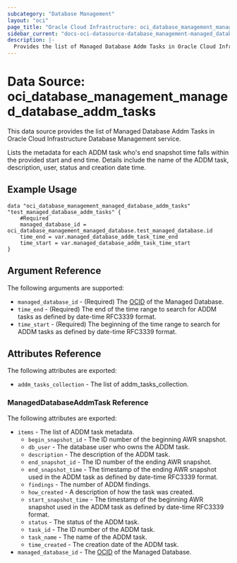 ```yaml
---
subcategory: "Database Management"
layout: "oci"
page_title: "Oracle Cloud Infrastructure: oci_database_management_managed_database_addm_tasks"
sidebar_current: "docs-oci-datasource-database_management-managed_database_addm_tasks"
description: |-
  Provides the list of Managed Database Addm Tasks in Oracle Cloud Infrastructure Database Management service
---
```


# Data Source: oci_database_management_managed_database_addm_tasks
This data source provides the list of Managed Database Addm Tasks in Oracle Cloud Infrastructure Database Management service.

Lists the metadata for each ADDM task who's end snapshot time falls within the provided start and end time. Details include
the name of the ADDM task, description, user, status and creation date time.


## Example Usage

```hcl
data "oci_database_management_managed_database_addm_tasks" "test_managed_database_addm_tasks" {
	#Required
	managed_database_id = oci_database_management_managed_database.test_managed_database.id
	time_end = var.managed_database_addm_task_time_end
	time_start = var.managed_database_addm_task_time_start
}
```

## Argument Reference

The following arguments are supported:

* `managed_database_id` - (Required) The [OCID](https://docs.cloud.oracle.com/iaas/Content/General/Concepts/identifiers.htm) of the Managed Database.
* `time_end` - (Required) The end of the time range to search for ADDM tasks as defined by date-time RFC3339 format.
* `time_start` - (Required) The beginning of the time range to search for ADDM tasks as defined by date-time RFC3339 format.


## Attributes Reference

The following attributes are exported:

* `addm_tasks_collection` - The list of addm_tasks_collection.

### ManagedDatabaseAddmTask Reference

The following attributes are exported:

* `items` - The list of ADDM task metadata.
	* `begin_snapshot_id` - The ID number of the beginning AWR snapshot. 
	* `db_user` - The database user who owns the ADDM task.
	* `description` - The description of the ADDM task.
	* `end_snapshot_id` - The ID number of the ending AWR snapshot. 
	* `end_snapshot_time` - The timestamp of the ending AWR snapshot used in the ADDM task as defined by date-time RFC3339 format. 
	* `findings` - The number of ADDM findings.
	* `how_created` - A description of how the task was created.
	* `start_snapshot_time` - The timestamp of the beginning AWR snapshot used in the ADDM task as defined by date-time RFC3339 format. 
	* `status` - The status of the ADDM task.
	* `task_id` - The ID number of the ADDM task.
	* `task_name` - The name of the ADDM task.
	* `time_created` - The creation date of the ADDM task.
* `managed_database_id` - The [OCID](https://docs.cloud.oracle.com/iaas/Content/General/Concepts/identifiers.htm) of the Managed Database.

